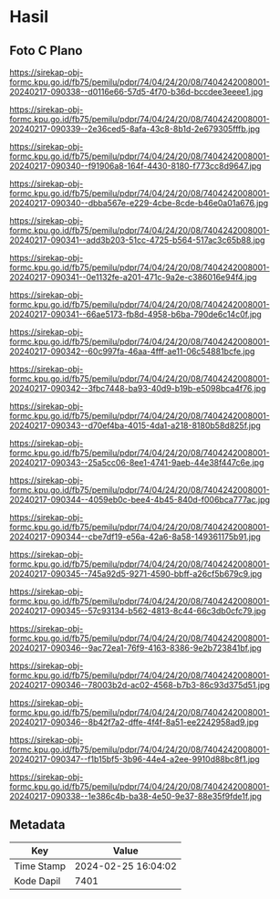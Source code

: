 # Hasil

## Foto C Plano

https://sirekap-obj-formc.kpu.go.id/fb75/pemilu/pdpr/74/04/24/20/08/7404242008001-20240217-090338--d0116e66-57d5-4f70-b36d-bccdee3eeee1.jpg

https://sirekap-obj-formc.kpu.go.id/fb75/pemilu/pdpr/74/04/24/20/08/7404242008001-20240217-090339--2e36ced5-8afa-43c8-8b1d-2e679305fffb.jpg

https://sirekap-obj-formc.kpu.go.id/fb75/pemilu/pdpr/74/04/24/20/08/7404242008001-20240217-090340--f91906a8-164f-4430-8180-f773cc8d9647.jpg

https://sirekap-obj-formc.kpu.go.id/fb75/pemilu/pdpr/74/04/24/20/08/7404242008001-20240217-090340--dbba567e-e229-4cbe-8cde-b46e0a01a676.jpg

https://sirekap-obj-formc.kpu.go.id/fb75/pemilu/pdpr/74/04/24/20/08/7404242008001-20240217-090341--add3b203-51cc-4725-b564-517ac3c65b88.jpg

https://sirekap-obj-formc.kpu.go.id/fb75/pemilu/pdpr/74/04/24/20/08/7404242008001-20240217-090341--0e1132fe-a201-471c-9a2e-c386016e94f4.jpg

https://sirekap-obj-formc.kpu.go.id/fb75/pemilu/pdpr/74/04/24/20/08/7404242008001-20240217-090341--66ae5173-fb8d-4958-b6ba-790de6c14c0f.jpg

https://sirekap-obj-formc.kpu.go.id/fb75/pemilu/pdpr/74/04/24/20/08/7404242008001-20240217-090342--60c997fa-46aa-4fff-ae11-06c54881bcfe.jpg

https://sirekap-obj-formc.kpu.go.id/fb75/pemilu/pdpr/74/04/24/20/08/7404242008001-20240217-090342--3fbc7448-ba93-40d9-b19b-e5098bca4f76.jpg

https://sirekap-obj-formc.kpu.go.id/fb75/pemilu/pdpr/74/04/24/20/08/7404242008001-20240217-090343--d70ef4ba-4015-4da1-a218-8180b58d825f.jpg

https://sirekap-obj-formc.kpu.go.id/fb75/pemilu/pdpr/74/04/24/20/08/7404242008001-20240217-090343--25a5cc06-8ee1-4741-9aeb-44e38f447c6e.jpg

https://sirekap-obj-formc.kpu.go.id/fb75/pemilu/pdpr/74/04/24/20/08/7404242008001-20240217-090344--4059eb0c-bee4-4b45-840d-f006bca777ac.jpg

https://sirekap-obj-formc.kpu.go.id/fb75/pemilu/pdpr/74/04/24/20/08/7404242008001-20240217-090344--cbe7df19-e56a-42a6-8a58-149361175b91.jpg

https://sirekap-obj-formc.kpu.go.id/fb75/pemilu/pdpr/74/04/24/20/08/7404242008001-20240217-090345--745a92d5-9271-4590-bbff-a26cf5b679c9.jpg

https://sirekap-obj-formc.kpu.go.id/fb75/pemilu/pdpr/74/04/24/20/08/7404242008001-20240217-090345--57c93134-b562-4813-8c44-66c3db0cfc79.jpg

https://sirekap-obj-formc.kpu.go.id/fb75/pemilu/pdpr/74/04/24/20/08/7404242008001-20240217-090346--9ac72ea1-76f9-4163-8386-9e2b723841bf.jpg

https://sirekap-obj-formc.kpu.go.id/fb75/pemilu/pdpr/74/04/24/20/08/7404242008001-20240217-090346--78003b2d-ac02-4568-b7b3-86c93d375d51.jpg

https://sirekap-obj-formc.kpu.go.id/fb75/pemilu/pdpr/74/04/24/20/08/7404242008001-20240217-090346--8b42f7a2-dffe-4f4f-8a51-ee2242958ad9.jpg

https://sirekap-obj-formc.kpu.go.id/fb75/pemilu/pdpr/74/04/24/20/08/7404242008001-20240217-090347--f1b15bf5-3b96-44e4-a2ee-9910d88bc8f1.jpg

https://sirekap-obj-formc.kpu.go.id/fb75/pemilu/pdpr/74/04/24/20/08/7404242008001-20240217-090338--1e386c4b-ba38-4e50-9e37-88e35f9fde1f.jpg


## Metadata

| Key        | Value               |
| ---------- | ------------------- |
| Time Stamp | 2024-02-25 16:04:02 |
| Kode Dapil | 7401                |



